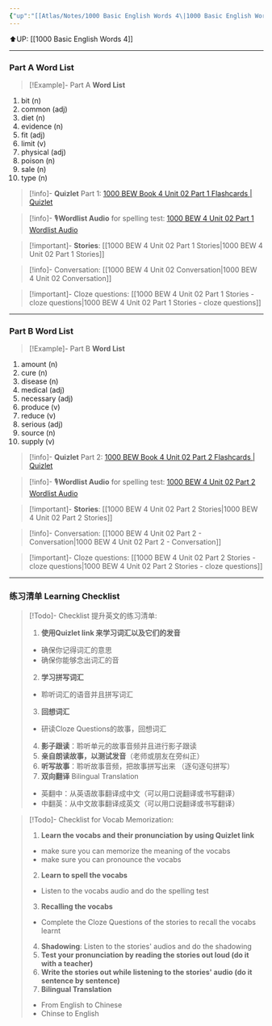 ```yaml
---
{"up":"[[Atlas/Notes/1000 Basic English Words 4\|1000 Basic English Words 4]]","dg-publish":true,"permalink":"/atlas/notes/1000-basic-english-words-4-unit-02/","dgPassFrontmatter":true}
---
```


⬆️UP: [[1000 Basic English Words 4]]

---
### Part A Word List

> [!Example]- Part A **Word List**

1. bit (n)
2. common (adj)
3. diet (n)
4. evidence (n)
5. fit (adj)
6. limit (v)
7. physical (adj)
8. poison (n)
9. sale (n)
10. type (n)

> [!info]- **Quizlet** Part 1: [1000 BEW Book 4 Unit 02 Part 1 Flashcards | Quizlet]()

> [!info]- 🎙️**Wordlist Audio** for spelling test: [1000 BEW 4 Unit 02 Part 1 Wordlist Audio]()

> [!important]- **Stories**: [[1000 BEW 4 Unit 02 Part 1 Stories\|1000 BEW 4 Unit 02 Part 1 Stories]]

> [!info]- Conversation: [[1000 BEW 4 Unit 02 Conversation\|1000 BEW 4 Unit 02 Conversation]]

> [!important]- Cloze questions: [[1000 BEW 4 Unit 02 Part 1 Stories - cloze questions\|1000 BEW 4 Unit 02 Part 1 Stories - cloze questions]]

---
### Part B Word List


> [!Example]- Part B **Word List**

1. amount (n)
2. cure (n)
3. disease (n)
4. medical (adj)
5. necessary (adj)
6. produce (v)
7. reduce (v)
8. serious (adj)
9. source (n)
10. supply (v)


> [!info]- **Quizlet** Part 2: [1000 BEW Book 4 Unit 02 Part 2 Flashcards | Quizlet]()

> [!info]- 🎙️**Wordlist Audio** for spelling test: [1000 BEW 4 Unit 02 Part 2 Wordlist Audio]()

> [!important]- **Stories**: [[1000 BEW 4 Unit 02 Part 2 Stories\|1000 BEW 4 Unit 02 Part 2 Stories]]

> [!info]- Conversation: [[1000 BEW 4 Unit 02 Part 2 - Conversation\|1000 BEW 4 Unit 02 Part 2 - Conversation]]

> [!important]- Cloze questions: [[1000 BEW 4 Unit 02 Part 2 Stories - cloze questions\|1000 BEW 4 Unit 02 Part 2 Stories - cloze questions]]

---
### 练习清单 Learning Checklist

> [!Todo]- Checklist 提升英文的练习清单:
> 1. **使用Quizlet link 来学习词汇以及它们的发音** 
>	- 确保你记得词汇的意思 
>	- 确保你能够念出词汇的音 
> 2. **学习拼写词汇** 
>	- 聆听词汇的语音并且拼写词汇 
> 3. **回想词汇**
>	- 研读Cloze Questions的故事，回想词汇 
> 4. **影子跟读**：聆听单元的故事音频并且进行影子跟读 
> 5. **亲自朗读故事，以测试发音**（老师或朋友在旁纠正）
> 6. **听写故事**：聆听故事音频，把故事拼写出来 （逐句逐句拼写）
> 7. **双向翻译** Bilingual Translation 
>	- 英翻中：从英语故事翻译成中文（可以用口说翻译或书写翻译）
>	- 中翻英：从中文故事翻译成英文（可以用口说翻译或书写翻译）

> [!Todo]- Checklist for Vocab Memorization:
> 
> 1. **Learn the vocabs and their pronunciation by using Quizlet link**
>	- make sure you can memorize the meaning of the vocabs
>	- make sure you can pronounce the vocabs
> 2. **Learn to spell the vocabs**
>	- Listen to the vocabs audio and do the spelling test
> 3. **Recalling the vocabs**
>	- Complete the Cloze Questions of the stories to recall the vocabs learnt
> 4. **Shadowing**: Listen to the stories' audios and do the shadowing
> 5. **Test your pronunciation by reading the stories out loud (do it with a teacher)**
> 6. **Write the stories out while listening to the stories' audio (do it sentence by sentence)**
> 7. **Bilingual Translation** 
> 	- From English to Chinese
> 	- Chinse to English





